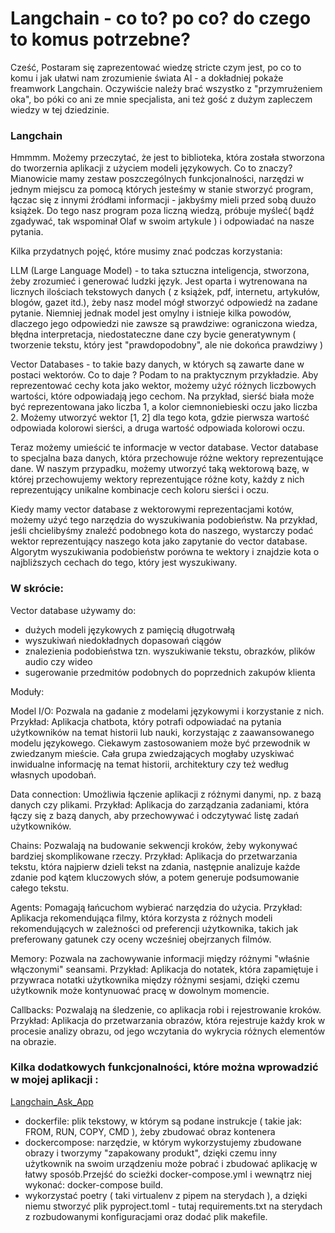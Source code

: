 # Langchain - co to? po co? do czego to komus potrzebne?

Cześć, Postaram się zaprezentować wiedzę stricte czym jest, po co to komu i jak ułatwi nam zrozumienie świata AI - a dokładniej pokaże freamwork Langchain. Oczywiście należy brać wszystko z "przymrużeniem oka", bo póki co ani ze mnie specjalista, ani też gość z dużym zapleczem wiedzy w tej dziedzinie. 

### Langchain 

Hmmmm. Możemy przeczytać, że jest to biblioteka, która została stworzona do tworzernia aplikacji z użyciem modeli językowych. Co to znaczy?
Mianowicie mamy zestaw poszczególnych funkcjonalności, narzędzi w jednym miejscu za pomocą których jesteśmy w stanie stworzyć program, łączac się z innymi źródłami informacji - jakbyśmy mieli przed sobą duużo książek. Do tego nasz program poza liczną wiedzą, próbuje myśleć( bądź zgadywać, tak wspominał Olaf w swoim artykule ) i odpowiadać na nasze pytania.
 
Kilka przydatnych pojęć, które musimy znać podczas korzystania:

LLM (Large Language Model) - to taka sztuczna inteligencja, stworzona, żeby zrozumieć i generować ludzki język. Jest oparta i wytrenowana na licznych ilościach tekstowych danych ( z książek, pdf, internetu, artykułów, blogów, gazet itd.), żeby nasz model mógł stworzyć odpowiedź na zadane pytanie.  Niemniej jednak model jest omylny i istnieje kilka powodów, dlaczego jego odpowiedzi nie zawsze są prawdziwe: ograniczona wiedza, błędna interpretacja, niedostateczne dane czy bycie generatywnym ( tworzenie tekstu, który jest "prawdopodobny", ale nie dokońca prawdziwy )

Vector Databases - to takie bazy danych, w których są zawarte dane w postaci wektorów. Co to daje ? Podam to na praktycznym przykładzie. 
Aby reprezentować cechy kota jako wektor, możemy użyć różnych liczbowych wartości, które odpowiadają jego cechom. Na przykład, sierść biała może być reprezentowana jako liczba 1, a kolor ciemnoniebieski oczu jako liczba 2. Możemy utworzyć wektor [1, 2] dla tego kota, gdzie pierwsza wartość odpowiada kolorowi sierści, a druga wartość odpowiada kolorowi oczu.

Teraz możemy umieścić te informacje w vector database. Vector database to specjalna baza danych, która przechowuje różne wektory reprezentujące dane. W naszym przypadku, możemy utworzyć taką wektorową bazę, w której przechowujemy wektory reprezentujące różne koty, każdy z nich reprezentujący unikalne kombinacje cech koloru sierści i oczu.

Kiedy mamy vector database z wektorowymi reprezentacjami kotów, możemy użyć tego narzędzia do wyszukiwania podobieństw. Na przykład, jeśli chcielibyśmy znaleźć podobnego kota do naszego, wystarczy podać wektor reprezentujący naszego kota jako zapytanie do vector database. Algorytm wyszukiwania podobieństw porówna te wektory i znajdzie kota o najbliższych cechach do tego, który jest wyszukiwany.

### W skrócie:

Vector database używamy do: 
  - dużych modeli językowych z pamięcią długotrwałą
  - wyszukiwań niedokładnych dopasowań ciągów
  - znalezienia podobieństwa tzn. wyszukiwanie tekstu, obrazków, plików audio czy wideo
  - sugerowanie przedmitów podobnych do poprzednich zakupów klienta 

Moduły:

Model I/O: Pozwala na gadanie z modelami językowymi i korzystanie z nich.
Przykład: Aplikacja chatbota, który potrafi odpowiadać na pytania użytkowników na temat historii lub nauki, korzystając z zaawansowanego modelu językowego.
Ciekawym zastosowaniem może być przewodnik w zwiedzanym mieście. Cała grupa zwiedzających mogłaby uzyskiwać inwidualne informację na temat historii, architektury czy też według własnych upodobań.

Data connection: Umożliwia łączenie aplikacji z różnymi danymi, np. z bazą danych czy plikami.
Przykład: Aplikacja do zarządzania zadaniami, która łączy się z bazą danych, aby przechowywać i odczytywać listę zadań użytkowników.

Chains: Pozwalają na budowanie sekwencji kroków, żeby wykonywać bardziej skomplikowane rzeczy.
Przykład: Aplikacja do przetwarzania tekstu, która najpierw dzieli tekst na zdania, następnie analizuje każde zdanie pod kątem kluczowych słów, a potem generuje podsumowanie całego tekstu.

Agents: Pomagają łańcuchom wybierać narzędzia do użycia.
Przykład: Aplikacja rekomendująca filmy, która korzysta z różnych modeli rekomendujących w zależności od preferencji użytkownika, takich jak preferowany gatunek czy oceny wcześniej obejrzanych filmów.

Memory: Pozwala na zachowywanie informacji między różnymi "właśnie włączonymi" seansami.
Przykład: Aplikacja do notatek, która zapamiętuje i przywraca notatki użytkownika między różnymi sesjami, dzięki czemu użytkownik może kontynuować pracę w dowolnym momencie.

Callbacks: Pozwalają na śledzenie, co aplikacja robi i rejestrowanie kroków.
Przykład: Aplikacja do przetwarzania obrazów, która rejestruje każdy krok w procesie analizy obrazu, od jego wczytania do wykrycia różnych elementów na obrazie.

### Kilka dodatkowych funkcjonalności, które można wprowadzić w mojej aplikacji :
[Langchain_Ask_App](https://github.com/th33ngineers/Langchain_Ask_App.git)

  - dockerfile: plik tekstowy, w którym są podane instrukcje ( takie jak: FROM, RUN, COPY, CMD ), żeby zbudować obraz kontenera
  - dockercompose: narzędzie, w którym wykorzystujemy zbudowane obrazy i tworzymy "zapakowany produkt", dzięki czemu inny użytkownik na swoim urządzeniu może pobrać i zbudować aplikację w łatwy sposób.Przejść do scieżki docker-compose.yml i wewnątrz niej wykonać: docker-compose build. 
  - wykorzystać poetry ( taki virtualenv z pipem na sterydach ), a dzięki niemu stworzyć plik pyproject.toml - tutaj requirements.txt na sterydach z rozbudowanymi konfiguracjami oraz dodać plik makefile.





